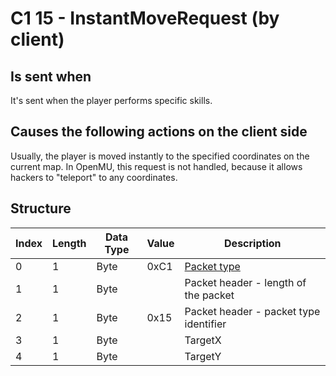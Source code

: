 # C1 15 - InstantMoveRequest (by client)

## Is sent when

It's sent when the player performs specific skills.

## Causes the following actions on the client side

Usually, the player is moved instantly to the specified coordinates on the current map. In OpenMU, this request is not handled, because it allows hackers to "teleport" to any coordinates.

## Structure

| Index | Length | Data Type | Value | Description |
|-------|--------|-----------|-------|-------------|
| 0 | 1 |   Byte   | 0xC1  | [Packet type](PacketTypes.md) |
| 1 | 1 |    Byte   |      | Packet header - length of the packet |
| 2 | 1 |    Byte   | 0x15  | Packet header - packet type identifier |
| 3 | 1 | Byte |  | TargetX |
| 4 | 1 | Byte |  | TargetY |